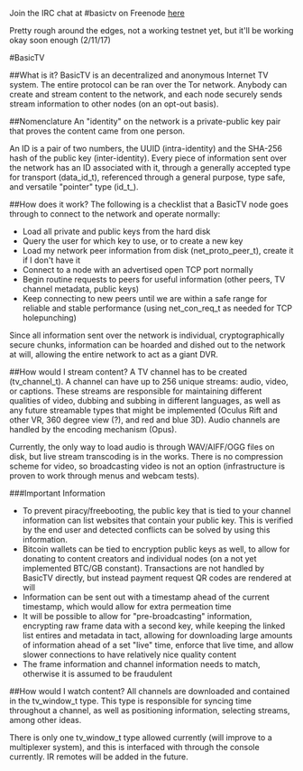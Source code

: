 Join the IRC chat at #basictv on Freenode [here](http://webchat.freenode.net/?channels=#basictv)

Pretty rough around the edges, not a working testnet yet, but it'll be working okay soon enough (2/11/17)

#BasicTV

##What is it?
BasicTV is an decentralized and anonymous Internet TV system. The entire protocol can be ran over the Tor network. Anybody can create and stream content to the network, and each node securely sends stream information to other nodes (on an opt-out basis).

##Nomenclature
An "identity" on the network is a private-public key pair that proves the content came from one person.

An ID is a pair of two numbers, the UUID (intra-identity) and the SHA-256 hash of the public key (inter-identity). Every piece of information sent over the network has an ID associated with it, through a generally accepted type for transport (data_id_t), referenced through a general purpose, type safe, and versatile "pointer" type (id_t_).

##How does it work?
The following is a checklist that a BasicTV node goes through to connect to the network and operate normally:

* Load all private and public keys from the hard disk
* Query the user for which key to use, or to create a new key
* Load my network peer information from disk (net_proto_peer_t), create it if I don't have it
* Connect to a node with an advertised open TCP port normally
* Begin routine requests to peers for useful information (other peers, TV channel metadata, public keys)
* Keep connecting to new peers until we are within a safe range for reliable and stable performance (using net_con_req_t as needed for TCP holepunching)

Since all information sent over the network is individual, cryptographically secure chunks, information can be hoarded and dished out to the network at will, allowing the entire network to act as a giant DVR.

##How would I stream content?
A TV channel has to be created (tv_channel_t). A channel can have up to 256 unique streams: audio, video, or captions. These streams are responsible for maintaining different qualities of video, dubbing and subbing in different languages, as well as any future streamable types that might be implemented (Oculus Rift and other VR, 360 degree view (?), and red and blue 3D). Audio channels are handled by the encoding mechanism (Opus).

Currently, the only way to load audio is through WAV/AIFF/OGG files on disk, but live stream transcoding is in the works. There is no compression scheme for video, so broadcasting video is not an option (infrastructure is proven to work through menus and webcam tests).

###Important Information
* To prevent piracy/freebooting, the public key that is tied to your channel information can list websites that contain your public key. This is verified by the end user and detected conflicts can be solved by using this information.
* Bitcoin wallets can be tied to encryption public keys as well, to allow for donating to content creators and individual nodes (on a not yet implemented BTC/GB constant). Transactions are not handled by BasicTV directly, but instead payment request QR codes are rendered at will
* Information can be sent out with a timestamp ahead of the current timestamp, which would allow for extra permeation time
* It will be possible to allow for "pre-broadcasting" information, encrypting raw frame data with a second key, while keeping the linked list entires and metadata in tact, allowing for downloading large amounts of information ahead of a set "live" time, enforce that live time, and allow slower connections to have relatively nice quality content
* The frame information and channel information needs to match, otherwise it is assumed to be fraudulent

##How would I watch content?
All channels are downloaded and contained in the tv_window_t type. This type is responsible for syncing time throughout a channel, as well as positioning information, selecting streams, among other ideas.

There is only one tv_window_t type allowed currently (will improve to a multiplexer system), and this is interfaced with through the console currently. IR remotes will be added in the future.
